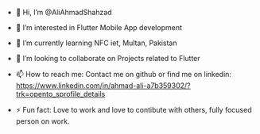 - 👋 Hi, I’m @AliAhmadShahzad
- 👀 I’m interested in Flutter Mobile App development
- 🌱 I’m currently learning NFC iet, Multan, Pakistan
- 💞️ I’m looking to collaborate on Projects related to Flutter
- 📫 How to reach me: Contact me on github or find me on linkedin: https://www.linkedin.com/in/ahmad-ali-a7b359302/?trk=opento_sprofile_details

- ⚡ Fun fact:  Love to work and love to contibute with others, fully focused person on work.

<!---
AliAhmadShahzad/AliAhmadShahzad is a ✨ special ✨ repository because its `README.md` (this file) appears on your GitHub profile.
You can click the Preview link to take a look at your changes.
--->
